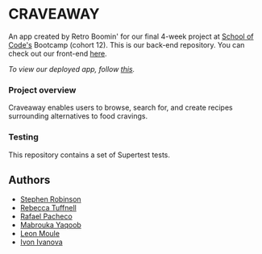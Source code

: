 # CRAVEAWAY

An app created by Retro Boomin' for our final 4-week project at [School of Code's](https://www.schoolofcode.co.uk/) Bootcamp (cohort 12). This is our back-end repository. You can check out our front-end [here](https://github.com/SchoolOfCode/final-project_front-end-retro-boomin).

*To view our deployed app, follow [this](https://craveaway.vercel.app/).*

### Project overview
Craveaway enables users to browse, search for, and create recipes surrounding alternatives to food cravings. 

### Testing 
This repository contains a set of Supertest tests.

## Authors 
- [Stephen Robinson](https://github.com/ONESSR)
- [Rebecca Tuffnell](https://github.com/rebeccatuffnell)
- [Rafael Pacheco](https://github.com/RafaPach)
- [Mabrouka Yaqoob](https://github.com/BrookaY)
- [Leon Moule](https://github.com/theleonmo)
- [Ivon Ivanova](https://github.com/ivon-i)
